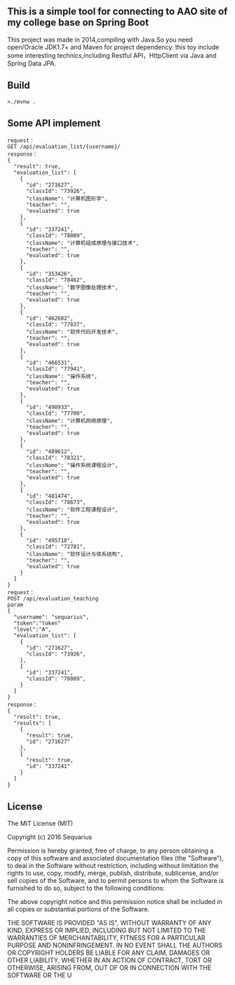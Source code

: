 ## This is a simple tool for connecting to AAO site of my college base on Spring Boot
This project was made in 2014,compiling with Java.So you need open/Oracle JDK1.7+ and Maven for project dependency.
this toy include some interesting technics,including Restful API，HttpClient via Java and Spring Data JPA.
## Build
```
>./mvnw .
```
## Some API implement
```
request：
GET /api/evaluation_list/{username}/
response：
{
  "result": true,
  "evaluation_list": [
    {
      "id": "271627",
      "classId": "73926",
      "className": "计算机图形学",
      "teacher": "",
      "evaluated": true 
    },
    {
      "id": "337241",
      "classId": "78089",
      "className": "计算机组成原理与接口技术",
      "teacher": "",
      "evaluated": true
    },
    {
      "id": "353426",
      "classId": "78462",
      "className": "数字图像处理技术",
      "teacher": "",
      "evaluated": true
    },
    {
      "id": "462682",
      "classId": "77837",
      "className": "软件代码开发技术",
      "teacher": "",
      "evaluated": true
    },
    {
      "id": "466531",
      "classId": "77941",
      "className": "操作系统",
      "teacher": "",
      "evaluated": true
    },
    {
      "id": "490933",
      "classId": "77700",
      "className": "计算机网络原理",
      "teacher": "",
      "evaluated": true
    },
    {
      "id": "489612",
      "classId": "78321",
      "className": "操作系统课程设计",
      "teacher": "",
      "evaluated": true
    },
    {
      "id": "481474",
      "classId": "78673",
      "className": "软件工程课程设计",
      "teacher": "",
      "evaluated": true
    },
    {
      "id": "495718",
      "classId": "72781",
      "className": "软件设计与体系结构",
      "teacher": "",
      "evaluated": true
    }
  ]
}
request：
POST /api/evaluation_teaching 
param
{
  "username": "sequarius",
  "token":"token"
  "level":"A", 
  "evaluation_list": [ 
    {
      "id": "271627",
      "classId": "73926",
    },
    {
      "id": "337241",
      "classId": "78089",
    }
  ]
}
response：
{
  "result": true,
  "results": [
    {
      "result": true, 
      "id": "271627"
    },
    {
      "result": true,
      "id": "337241"
    }
  ]
}
```

## License
The MIT License (MIT)

Copyright (c) 2016 Sequarius

Permission is hereby granted, free of charge, to any person obtaining a copy
of this software and associated documentation files (the "Software"), to deal
in the Software without restriction, including without limitation the rights
to use, copy, modify, merge, publish, distribute, sublicense, and/or sell
copies of the Software, and to permit persons to whom the Software is
furnished to do so, subject to the following conditions:

The above copyright notice and this permission notice shall be included in all
copies or substantial portions of the Software.

THE SOFTWARE IS PROVIDED "AS IS", WITHOUT WARRANTY OF ANY KIND, EXPRESS OR
IMPLIED, INCLUDING BUT NOT LIMITED TO THE WARRANTIES OF MERCHANTABILITY,
FITNESS FOR A PARTICULAR PURPOSE AND NONINFRINGEMENT. IN NO EVENT SHALL THE
AUTHORS OR COPYRIGHT HOLDERS BE LIABLE FOR ANY CLAIM, DAMAGES OR OTHER
LIABILITY, WHETHER IN AN ACTION OF CONTRACT, TORT OR OTHERWISE, ARISING FROM,
OUT OF OR IN CONNECTION WITH THE SOFTWARE OR THE U
